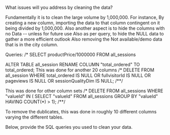What issues will you address by cleaning the data?

Fundamentally it is to clean the large volume by 1,000,000. For instance, 
By creating a new column, importing the data to that column contingent on it being divided by 1,000,000.
Also another aspect is to hide the columns with no Data -- unless for future use
Also as per query, to hide the NULL data to gather a more efficient outlook
Also removing the Not available/demo data that is in the city column.

Queries:
/*
SELECT productPrice/1000000 FROM all_sessions

ALTER TABLE all_session
RENAME COLUMN "total_ordered" TO total_ordered;
This was done for another 20 columns
/*
DELETE FROM all_session
WHERE total_ordered IS NULL
   OR fullvisitorId IS NULL
   OR pageviews IS NULL
   OR sessionQualityDim IS NULL;
/**/

This was done for other column sets
/*
DELETE FROM all_sessions
WHERE "valueId" IN (
    SELECT "valueId"
    FROM all_sessions
    GROUP BY "valueId"
    HAVING COUNT(*) > 1);
/**/


To remove the dublicates, this was done in roughly 10 different columns varying the different tables.





Below, provide the SQL queries you used to clean your data.
